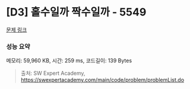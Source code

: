 # [D3] 홀수일까 짝수일까 - 5549 

[문제 링크](https://swexpertacademy.com/main/code/problem/problemDetail.do?contestProbId=AWWxpEDaAVoDFAW4) 

### 성능 요약

메모리: 59,960 KB, 시간: 259 ms, 코드길이: 139 Bytes



> 출처: SW Expert Academy, https://swexpertacademy.com/main/code/problem/problemList.do